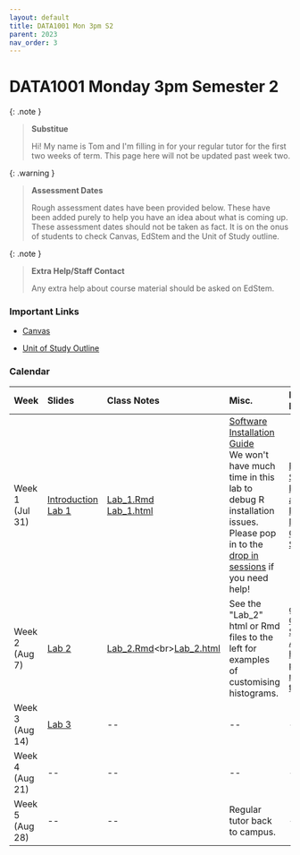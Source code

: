 ```yaml
---
layout: default
title: DATA1001 Mon 3pm S2
parent: 2023
nav_order: 3
---
```


# DATA1001 Monday 3pm Semester 2

{: .note }
> **Substitue**
>
> Hi! My name is Tom and I'm filling in for your regular tutor for the first two weeks of term. This page here  will not be updated past week two.

{: .warning }
> **Assessment Dates**
>
> Rough assessment dates have been provided below. These have been added purely to help you have an idea about what is coming up. These assessment dates should not be taken as fact. It is on the onus of students to check Canvas, EdStem and the Unit of Study outline.

{: .note }
> **Extra Help/Staff Contact**
>
> Any extra help about course material should be asked on EdStem.

### Important Links

- [Canvas](https://canvas.sydney.edu.au/courses/51659)

- [Unit of Study Outline](https://www.sydney.edu.au/units/DATA1001/2023-S2C-ND-CC)

### Calendar

Week | Slides | Class Notes | Misc. | Further Learning | Assessments
:---|:---|:---|:---|:---|:---
Week 1<br>(Jul 31) | [Introduction](https://drive.google.com/file/d/1FiTEjBrwTm69vT5pnR4txzlInn_IOTba/view?usp=drive_link)<br>[Lab 1](https://drive.google.com/file/d/1CwGJdeN8QC82dt4ZDJO-mEkZikKDJ5_y/view?usp=sharing) | [Lab_1.Rmd](https://drive.google.com/file/d/15rcF6Geg6-mm9QsmEIV-FoOz43-QlP-T/view?usp=drive_link)<br>[Lab_1.html](https://drive.google.com/file/d/1ceFrxg8mKd_iJ9-96dx3bb-Pt1sfZ3vx/view?usp=drive_link) | [Software Installation Guide](https://canvas.sydney.edu.au/courses/51659/pages/how-to-install-r-slash-rstudio?module_item_id=1955526)<br>We won't have much time in this lab to debug R installation issues. Please pop in to the [drop in sessions](https://canvas.sydney.edu.au/courses/51659/pages/drop-ins-+-ed) if you need help!| [Britannica Simpson's Paradox article](https://www.britannica.com/topic/Simpsons-paradox)<br>[R Markdown Cheat Sheet](https://www.rstudio.com/wp-content/uploads/2015/02/rmarkdown-cheatsheet.pdf) | Evaluate quiz 1 (Aug 6)
Week 2<br>(Aug 7) | [Lab 2](https://drive.google.com/file/d/1W-y2EZ6Erzya8TWmWuCSm8IjqsLFhIJ4/view?usp=sharing) | [Lab_2.Rmd]([https://drive.google.com/file/d/1kXST7IZ1YlMeb4aboqD1b_wO1uUm_w_Z/view?usp=drive_link](https://drive.google.com/file/d/1kXST7IZ1YlMeb4aboqD1b_wO1uUm_w_Z/view?usp=drive_link))<br>[Lab_2.html](https://drive.google.com/file/d/134unqr4YHABNKNkJBm0cTc7K7CWfwVMB/view?usp=drive_link)| See the "Lab_2" html or Rmd files to the left for examples of customising histograms. | [ggplot2 Cheat Sheet](https://www.maths.usyd.edu.au/u/UG/SM/STAT3022/r/current/Misc/data-visualization-2.1.pdf)<br>[Article on how to pick the right chart type](https://eazybi.com/blog/data-visualization-and-chart-types#pie-charts-and-donut-charts)| Evaluate quiz 2 (Aug 13)
Week 3<br>(Aug 14) | [Lab 3](https://drive.google.com/file/d/1llrai31kF3N4jfCjndhbmWzBpT1nKu0z/view?usp=drive_link) | -- | -- | -- | --
Week 4<br>(Aug 21) | -- | -- | -- | -- | --
Week 5<br>(Aug 28) | -- | -- | Regular tutor back to campus. | -- | --
